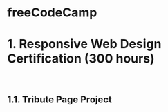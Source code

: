 # freeCodeCamp
<h1>1. Responsive Web Design Certification (300 hours)</h1> <br>
<h2>1.1. Tribute Page Project</h2>
